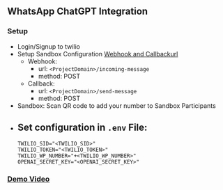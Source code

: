 ## WhatsApp ChatGPT Integration

### Setup
- Login/Signup to twilio
- Setup Sandbox Configuration [Webhook and Callbackurl](https://console.twilio.com/us1/develop/sms/try-it-out/whatsapp-learn?frameUrl=%2Fconsole%2Fsms%2Fwhatsapp%2Flearn%3Fx-target-region%3Dus1)
    - Webhook:
        - url: `<ProjectDomain>/incoming-message`
        - method: POST
    - Callback:
        - url: `<ProjectDomain>/send-message`
        - method: POST
- Sandbox: Scan QR code to add your number to Sandbox Participants
- Set configuration in `.env` File:
    -
    ```
    TWILIO_SID="<TWILIO_SID>"
    TWILIO_TOKEN="<TWILIO_TOKEN>"
    TWILIO_WP_NUMBER="+<TWILIO_WP_NUMBER>"
    OPENAI_SECRET_KEY="<OPENAI_SECRET_KEY>"
    ```
### [Demo Video](https://drive.google.com/file/d/1FXI9JFFsT88OpGdHaa_x2DK0pQA5vHGt/view?usp=share_link)

